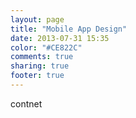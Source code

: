 ```yaml
---
layout: page
title: "Mobile App Design"
date: 2013-07-31 15:35
color: "#CE822C"
comments: true
sharing: true
footer: true
---
```


contnet
